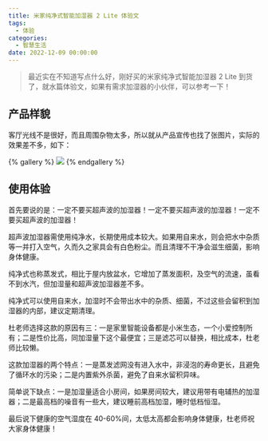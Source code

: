 ```yaml
---
title: 米家纯净式智能加湿器 2 Lite 体验文
tags:
  - 体验
categories:
  - 智慧生活
date: 2022-12-09 00:00:00
---
```


> 最近实在不知道写点什么好，刚好买的米家纯净式智能加湿器 2 Lite 到货了，就水篇体验文，如果有需求加湿器的小伙伴，可以参考一下！

<!-- more -->

## 产品样貌

客厅光线不是很好，而且周围杂物太多，所以就从产品宣传也找了张图片，实际的效果差不多，如下：

{% gallery %}
![](https://cdn.dusays.com/2022/12/533-1.jpg)
{% endgallery %}

## 使用体验

首先要说的是：一定不要买超声波的加湿器！一定不要买超声波的加湿器！一定不要买超声波的加湿器！

超声波加湿器需使用纯净水，长期使用成本较大。如果用自来水，则会把水中杂质等一并打入空气，久而久之家具会有白色粉尘。而且清理不干净会滋生细菌，影响身体健康。

纯净式也称蒸发式，相比于屋内放盆水，它增加了蒸发面积，及空气的流速，虽看不到水汽，但加湿量和超声波加湿器差不多。

纯净式可以使用自来水，加湿时不会带出水中的杂质、细菌，不过这些会留积到加湿器的内部，建议定期清理。

杜老师选择这款的原因有三：一是家里智能设备都是小米生态，一个小爱控制所有；二是性价比高，同加湿量下这个最便宜；三是滤芯可以替换，相比成本，杜老师比较懒。

这款加湿器的两个特点：一是蒸发滤网没有进入水中，非浸泡的寿命更长，且避免了循环水的污染；二是内置紫外杀菌，避免了自来水留积异味。

简单说下缺点：一是加湿量适合小房间，如果房间较大，建议用带有电辅热的加湿器；二是最高档的噪音有一些大，建议睡前高档加湿，睡时低档恒湿。

最后说下健康的空气湿度在 40-60%间，太低太高都会影响身体健康，杜老师祝大家身体健康！